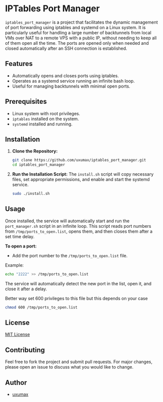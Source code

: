 # IPTables Port Manager

`iptables_port_manager` is a project that facilitates the dynamic management of port forwarding using iptables and systemd on a Linux system. It is particularly useful for handling a large number of backtunnels from local VMs over NAT to a remote VPS with a public IP, without needing to keep all of them open all the time. The ports are opened only when needed and closed automatically after an SSH connection is established.

## Features
- Automatically opens and closes ports using iptables.
- Operates as a systemd service running an infinite bash loop.
- Useful for managing backtunnels with minimal open ports.

## Prerequisites
- Linux system with root privileges.
- `iptables` installed on the system.
- `systemd` installed and running.

## Installation

1. **Clone the Repository:**
    ```sh
    git clone https://github.com/uxumax/iptables_port_manager.git
    cd iptables_port_manager
    ```

2. **Run the Installation Script:**
    The `install.sh` script will copy necessary files, set appropriate permissions, and enable and start the systemd service.
    ```sh
    sudo ./install.sh
    ```

## Usage

Once installed, the service will automatically start and run the `port_manager.sh` script in an infinite loop. This script reads port numbers from `/tmp/ports_to_open.list`, opens them, and then closes them after a set time delay.

**To open a port:**
- Add the port number to the `/tmp/ports_to_open.list` file.

Example:
```sh
echo "2222" >> /tmp/ports_to_open.list
```

The service will automatically detect the new port in the list, open it, and close it after a delay.

Better way set 600 privileges to this file but this depends on your case
```sh
chmod 600 /tmp/ports_to_open.list
```

## License
[MIT License](LICENSE)

## Contributing

Feel free to fork the project and submit pull requests. For major changes, please open an issue to discuss what you would like to change.

## Author
- [uxumax](https://github.com/uxumax)
